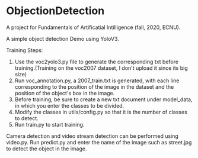 # ObjectionDetection
A project for Fundamentals of Artificatial Intilligence (fall, 2020, ECNU).

A simple object detection Demo using YoloV3.

Training Steps:
1. Use the voc2yolo3.py file to generate the corresponding txt before training.(Training on the voc2007 dataset, I don't upload it since its big size)
2. Run voc_annotation.py, a 2007_train.txt is generated, with each line corresponding to the position of the image in the dataset and the position of the object's box in the image.
3. Before training, be sure to create a new txt document under model_data, in which you enter the classes to be divided.
4. Modify the classes in utils/config.py so that it is the number of classes to detect.
5. Run train.py to start training.

Camera detection and video stream detection can be performed using video.py.
Run predict.py and enter the name of the image such as street.jpg to detect the object in the image.
